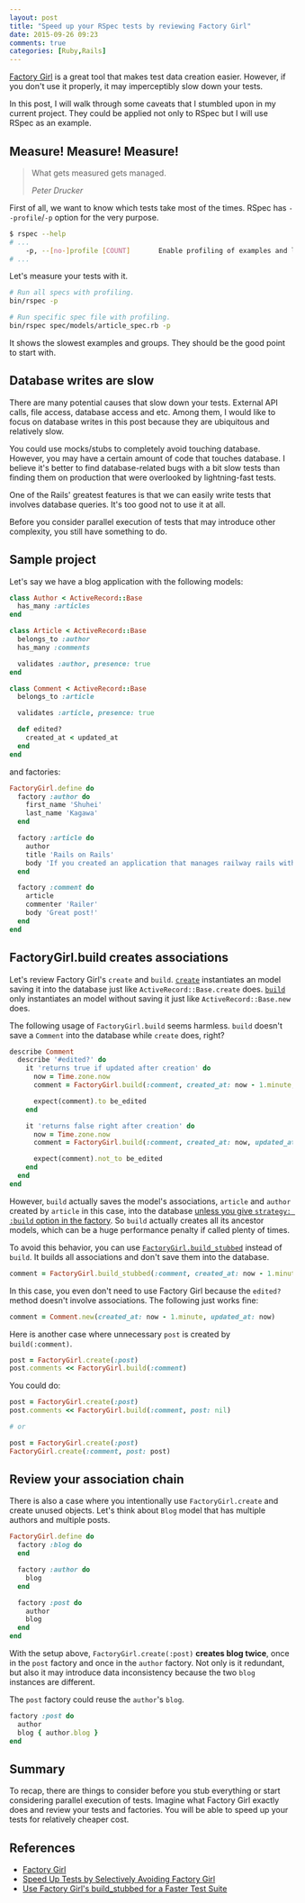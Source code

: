 ```yaml
---
layout: post
title: "Speed up your RSpec tests by reviewing Factory Girl"
date: 2015-09-26 09:23
comments: true
categories: [Ruby,Rails]
---
```


[Factory Girl](https://github.com/thoughtbot/factory_girl) is a great tool that makes test data creation easier. However, if you don't use it properly, it may imperceptibly slow down your tests.

In this post, I will walk through some caveats that I stumbled upon in my current project. They could be applied not only to RSpec but I will use RSpec as an example.

## Measure! Measure! Measure!

>What gets measured gets managed.
>
><cite>Peter Drucker</cite>

First of all, we want to know which tests take most of the times. RSpec has `--profile`/`-p` option for the very purpose.

```sh
$ rspec --help
# ...
    -p, --[no-]profile [COUNT]       Enable profiling of examples and list the slowest examples (default: 10).
# ...
```

Let's measure your tests with it.

```sh
# Run all specs with profiling.
bin/rspec -p

# Run specific spec file with profiling.
bin/rspec spec/models/article_spec.rb -p
```

It shows the slowest examples and groups. They should be the good point to start with.

## Database writes are slow

There are many potential causes that slow down your tests. External API calls, file access, database access and etc. Among them, I would like to focus on database writes in this post because they are ubiquitous and relatively slow.

You could use mocks/stubs to completely avoid touching database. However, you may have a certain amount of code that touches database. I believe it's better to find database-related bugs with a bit slow tests than finding them on production that were overlooked by lightning-fast tests.

One of the Rails' greatest features is that we can easily write tests that involves database queries. It's too good not to use it at all.

Before you consider parallel execution of tests that may introduce other complexity, you still have something to do.

## Sample project

Let's say we have a blog application with the following models:

```ruby
class Author < ActiveRecord::Base
  has_many :articles
end

class Article < ActiveRecord::Base
  belongs_to :author
  has_many :comments

  validates :author, presence: true
end

class Comment < ActiveRecord::Base
  belongs_to :article

  validates :article, presence: true

  def edited?
    created_at < updated_at
  end
end
```

and factories:

```ruby
FactoryGirl.define do
  factory :author do
    first_name 'Shuhei'
    last_name 'Kagawa'
  end

  factory :article do
    author
    title 'Rails on Rails'
    body 'If you created an application that manages railway rails with the Rails framework, its name would be Rails on Rails...'
  end

  factory :comment do
    article
    commenter 'Railer'
    body 'Great post!'
  end
end
```

## FactoryGirl.build creates associations

Let's review Factory Girl's `create` and `build`. [`create`](http://www.rubydoc.info/gems/factory_girl/FactoryGirl/Syntax/Methods#create-instance_method) instantiates an model saving it into the database just like `ActiveRecord::Base.create` does. [`build`](http://www.rubydoc.info/gems/factory_girl/FactoryGirl/Syntax/Methods#build-instance_method) only instantiates an model without saving it just like `ActiveRecord::Base.new` does.

The following usage of `FactoryGirl.build` seems harmless. `build` doesn't save a `Comment` into the database while `create` does, right?

```ruby
describe Comment
  describe '#edited?' do
    it 'returns true if updated after creation' do
      now = Time.zone.now
      comment = FactoryGirl.build(:comment, created_at: now - 1.minute, updated_at: now)

      expect(comment).to be_edited
    end

    it 'returns false right after creation' do
      now = Time.zone.now
      comment = FactoryGirl.build(:comment, created_at: now, updated_at: now)

      expect(comment).not_to be_edited
    end
  end
end
```

However, `build` actually saves the model's associations, `article` and `author` created by `article` in this case, into the database [unless you give `strategy: :build` option in the factory](http://www.rubydoc.info/gems/factory_girl/file/GETTING_STARTED.md#Associations). So `build` actually creates all its ancestor models, which can be a huge performance penalty if called plenty of times.

To avoid this behavior, you can use [`FactoryGirl.build_stubbed`](http://www.rubydoc.info/gems/factory_girl/FactoryGirl/Syntax/Methods#build_stubbed-instance_method) instead of `build`. It builds all associations and don't save them into the database.

```ruby
comment = FactoryGirl.build_stubbed(:comment, created_at: now - 1.minute, updated_at: now)
```

In this case, you even don't need to use Factory Girl because the `edited?` method doesn't involve associations. The following just works fine:

```ruby
comment = Comment.new(created_at: now - 1.minute, updated_at: now)
```

Here is another case where unnecessary `post` is created by `build(:comment)`.

```ruby
post = FactoryGirl.create(:post)
post.comments << FactoryGirl.build(:comment)
```

You could do:

```ruby
post = FactoryGirl.create(:post)
post.comments << FactoryGirl.build(:comment, post: nil)

# or

post = FactoryGirl.create(:post)
FactoryGirl.create(:comment, post: post)
```

## Review your association chain

There is also a case where you intentionally use `FactoryGirl.create` and create unused objects. Let's think about `Blog` model that has multiple authors and multiple posts.

```ruby
FactoryGirl.define do
  factory :blog do
  end

  factory :author do
    blog
  end

  factory :post do
    author
    blog
  end
end
```

With the setup above, `FactoryGirl.create(:post)` **creates blog twice**, once in the `post` factory and once in the `author` factory. Not only is it redundant, but also it may introduce data inconsistency because the two `blog` instances are different.

The `post` factory could reuse the `author`'s `blog`.

```ruby
factory :post do
  author
  blog { author.blog }
end
```

## Summary

To recap, there are things to consider before you stub everything or start considering parallel execution of tests. Imagine what Factory Girl exactly does and review your tests and factories. You will be able to speed up your tests for relatively cheaper cost.

## References

- [Factory Girl](https://github.com/thoughtbot/factory_girl)
- [Speed Up Tests by Selectively Avoiding Factory Girl](https://robots.thoughtbot.com/speed-up-tests-by-selectively-avoiding-factory-girl)
- [Use Factory Girl's build_stubbed for a Faster Test Suite](https://robots.thoughtbot.com/use-factory-girls-build-stubbed-for-a-faster-test)
